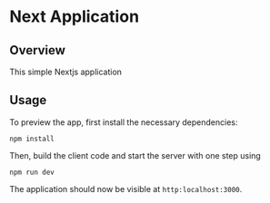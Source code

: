 # Next Application

## Overview
This simple Nextjs application 

## Usage
To preview the app, first install the necessary dependencies:

`npm install`

Then, build the client code and start the server with one step using

`npm run dev`

The application should now be visible at `http:localhost:3000`.
